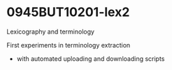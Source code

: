 # 0945BUT10201-lex2
Lexicography and terminology

First experiments in terminology extraction
- with automated uploading and downloading scripts